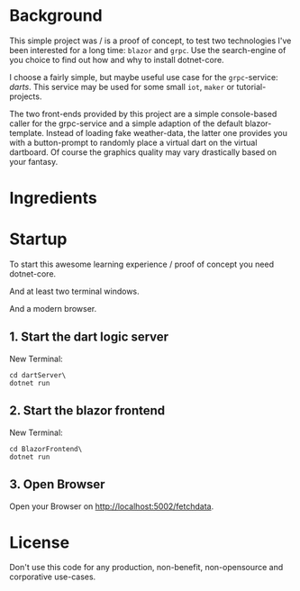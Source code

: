 # Background

This simple project was / is a proof of concept, to test two technologies I've been interested for a long time: `blazor` and `grpc`.
Use the search-engine of you choice to find out how and why to install dotnet-core.

I choose a fairly simple, but maybe useful use case for the `grpc`-service: _darts_.
This service may be used for some small `iot`, `maker` or tutorial-projects.

The two front-ends provided by this project are a simple console-based caller for the grpc-service and a simple adaption of the default blazor-template.
Instead of loading fake weather-data, the latter one provides you with a button-prompt to randomly place a virtual dart on the virtual dartboard.
Of course the graphics quality may vary drastically based on your fantasy.

# Ingredients

# Startup

To start this awesome learning experience / proof of concept you need dotnet-core.

And at least two terminal windows.

And a modern browser.

## 1. Start the dart logic server

New Terminal:

~~~
cd dartServer\
dotnet run
~~~

## 2. Start the blazor frontend

New Terminal:

~~~
cd BlazorFrontend\
dotnet run
~~~

## 3. Open Browser

Open your Browser on [http://localhost:5002/fetchdata](http://localhost:5002/fetchdata). 

# License

Don't use this code for any production, non-benefit, non-opensource and corporative use-cases.

